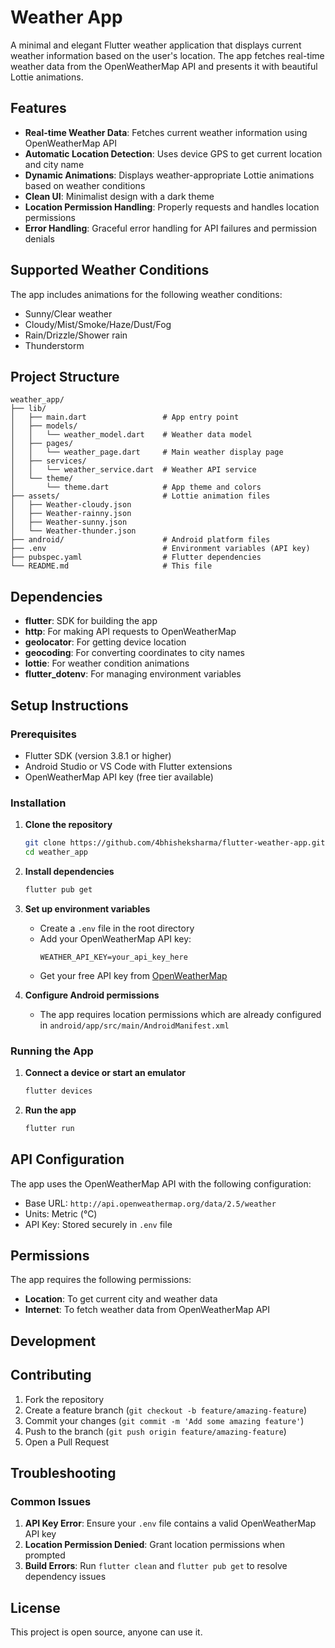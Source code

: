 # Weather App

A minimal and elegant Flutter weather application that displays current weather information based on the user's location. The app fetches real-time weather data from the OpenWeatherMap API and presents it with beautiful Lottie animations.

## Features

- **Real-time Weather Data**: Fetches current weather information using OpenWeatherMap API
- **Automatic Location Detection**: Uses device GPS to get current location and city name
- **Dynamic Animations**: Displays weather-appropriate Lottie animations based on weather conditions
- **Clean UI**: Minimalist design with a dark theme
- **Location Permission Handling**: Properly requests and handles location permissions
- **Error Handling**: Graceful error handling for API failures and permission denials

## Supported Weather Conditions

The app includes animations for the following weather conditions:
- Sunny/Clear weather
- Cloudy/Mist/Smoke/Haze/Dust/Fog
- Rain/Drizzle/Shower rain
- Thunderstorm

## Project Structure

```
weather_app/
├── lib/
│   ├── main.dart                 # App entry point
│   ├── models/
│   │   └── weather_model.dart    # Weather data model
│   ├── pages/
│   │   └── weather_page.dart     # Main weather display page
│   ├── services/
│   │   └── weather_service.dart  # Weather API service
│   └── theme/
│       └── theme.dart            # App theme and colors
├── assets/                       # Lottie animation files
│   ├── Weather-cloudy.json
│   ├── Weather-rainny.json
│   ├── Weather-sunny.json
│   └── Weather-thunder.json
├── android/                      # Android platform files
├── .env                          # Environment variables (API key)
├── pubspec.yaml                  # Flutter dependencies
└── README.md                     # This file
```

## Dependencies

- **flutter**: SDK for building the app
- **http**: For making API requests to OpenWeatherMap
- **geolocator**: For getting device location
- **geocoding**: For converting coordinates to city names
- **lottie**: For weather condition animations
- **flutter_dotenv**: For managing environment variables

## Setup Instructions

### Prerequisites

- Flutter SDK (version 3.8.1 or higher)
- Android Studio or VS Code with Flutter extensions
- OpenWeatherMap API key (free tier available)

### Installation

1. **Clone the repository**
   ```bash
   git clone https://github.com/4bhisheksharma/flutter-weather-app.git
   cd weather_app
   ```

2. **Install dependencies**
   ```bash
   flutter pub get
   ```

3. **Set up environment variables**
   - Create a `.env` file in the root directory
   - Add your OpenWeatherMap API key:
     ```
     WEATHER_API_KEY=your_api_key_here
     ```
   - Get your free API key from [OpenWeatherMap](https://openweathermap.org/api)

4. **Configure Android permissions**
   - The app requires location permissions which are already configured in `android/app/src/main/AndroidManifest.xml`

### Running the App

1. **Connect a device or start an emulator**
   ```bash
   flutter devices
   ```

2. **Run the app**
   ```bash
   flutter run
   ```

## API Configuration

The app uses the OpenWeatherMap API with the following configuration:
- Base URL: `http://api.openweathermap.org/data/2.5/weather`
- Units: Metric (°C)
- API Key: Stored securely in `.env` file

## Permissions

The app requires the following permissions:
- **Location**: To get current city and weather data
- **Internet**: To fetch weather data from OpenWeatherMap API

## Development

## Contributing

1. Fork the repository
2. Create a feature branch (`git checkout -b feature/amazing-feature`)
3. Commit your changes (`git commit -m 'Add some amazing feature'`)
4. Push to the branch (`git push origin feature/amazing-feature`)
5. Open a Pull Request

## Troubleshooting

### Common Issues

1. **API Key Error**: Ensure your `.env` file contains a valid OpenWeatherMap API key
2. **Location Permission Denied**: Grant location permissions when prompted
3. **Build Errors**: Run `flutter clean` and `flutter pub get` to resolve dependency issues


## License

This project is open source, anyone can use it.